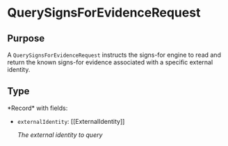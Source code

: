 # QuerySignsForEvidenceRequest

## Purpose

<!-- ANCHOR: purpose -->
A `QuerySignsForEvidenceRequest` instructs the signs-for engine to read and return the known signs-for evidence associated with a specific external identity.
<!-- ANCHOR_END: purpose -->

## Type

<!-- ANCHOR: type -->
<div class="type">
*Record* with fields:

- `externalIdentity`: [[ExternalIdentity]]

  *The external identity to query*
</div>
<!-- ANCHOR_END: type -->